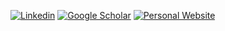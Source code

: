 [![Linkedin](https://img.shields.io/badge/-LinkedIn-blue?style=for-the-badge&logo=Linkedin&logoColor=white)](https://www.linkedin.com/in/davidistvan/)
[![Google Scholar](https://img.shields.io/badge/Google%20Scholar-4285F4.svg?style=for-the-badge&logo=Google-Scholar&logoColor=white)](https://scholar.google.ca/citations?user=NsRgDcUAAAAJ&hl=en)
[![Personal Website](https://img.shields.io/badge/-personal%20website-20fc03?style=for-the-badge)](https://istvandavid.com/)
